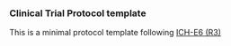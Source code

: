 ### Clinical Trial Protocol template

This is a minimal protocol template following [ICH-E6 (R3)](https://www.ema.europa.eu/en/ich-e6-good-clinical-practice-scientific-guideline#ich-e6r1-8266)


